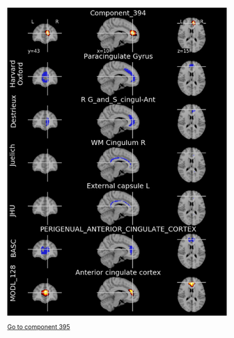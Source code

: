 


![394](preliminary/394.jpg "Component 394")

[Go to component 395](https://parietal-inria.github.io/MODL_atlas/512/395 "Component 395")